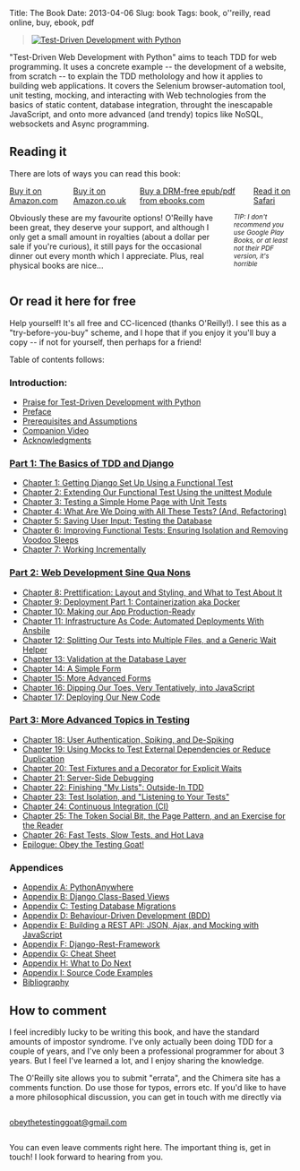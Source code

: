 Title: The Book
Date: 2013-04-06
Slug: book
Tags: book, o''reilly, read online, buy, ebook, pdf

<div class="right">
    <blockquote>
        <a href="http://shop.oreilly.com/product/0636920051091.do" target="_top">
            <img src="https://akamaicovers.oreilly.com/images/0636920029533/cat.gif" border="0" alt="Test-Driven Development with Python"/>
        </a>
    </blockquote>
</div>

"Test-Driven Web Development with Python" aims to teach TDD for web
programming. It uses a concrete example -- the development of a website,
from scratch -- to explain the TDD metholology and how it applies to 
building web applications. It covers the Selenium browser-automation tool,
unit testing, mocking, and interacting with Web technologies from the basics of
static content, database integration, throught the inescapable JavaScript, and
onto more advanced (and trendy) topics like NoSQL, websockets and Async
programming.


Reading it
----------

There are lots of ways you can read this book:

<div class="row">
  <div class="large-3 columns">
    <a class="button" href="http://amzn.to/2vl4B6O" target="_top">
      Buy it on Amazon.com
    </a>
    <a class="button" href="http://amzn.to/2wJTxOn" target="_top">
      Buy it on Amazon.co.uk
    </a>
    <a class="button" href="http://www.ebooks.com/95836888/test-driven-development-with-python/percival-harry-j-w/" target="_top">
      Buy a DRM-free epub/pdf from ebooks.com
    </a>
    <a class="button" href="https://www.safaribooksonline.com/library/view/test-driven-development-with/9781491958698/" target="_top">
      Read it on Safari
    </a>
  </div>

  <div class="large-9 columns">
    <p>
      Obviously these are my favourite options!  O'Reilly have been
      great, they deserve your support, and although I only get a
      small amount in royalties (about a dollar per sale if
      you're curious), it still pays for the occasional dinner
      out every month which I appreciate.  Plus, real physical
      books are nice... 
    </p>
    <p>
      <small><i>TIP: I don't recommend you use Google Play Books, or at least not their PDF version, it's horrible</i></small>
    </p>
  </div>
</div>

<h2 id="toc">Or read it here for free</h2>

Help yourself!
It's all free and CC-licenced (thanks O'Reilly!). 
I see this as a "try-before-you-buy" scheme, and I hope
that if you enjoy it you'll buy a copy -- if not for
yourself, then perhaps for a friend!

Table of contents follows:


### Introduction:
* [Praise for Test-Driven Development with Python](/book/praise.forbook.html)
* [Preface](/book/preface.html)
* [Prerequisites and Assumptions](/book/pre-requisite-installations.html)
* [Companion Video](/book/video_plug.html)
* [Acknowledgments](/book/acknowledgments.html)

### [Part 1: The Basics of TDD and Django](/book/part1.forbook.html)

* [Chapter 1: Getting Django Set Up Using a Functional Test](/book/chapter_01.html)
* [Chapter 2: Extending Our Functional Test Using the unittest Module](/book/chapter_02_unittest.html)
* [Chapter 3: Testing a Simple Home Page with Unit Tests](/book/chapter_03_unit_test_first_view.html)
* [Chapter 4: What Are We Doing with All These Tests? (And, Refactoring)](/book/chapter_04_philosophy_and_refactoring.html)
* [Chapter 5: Saving User Input: Testing the Database](/book/chapter_05_post_and_database.html)
* [Chapter 6: Improving Functional Tests: Ensuring Isolation and Removing Voodoo Sleeps](/book/chapter_06_explicit_waits_1.html)
* [Chapter 7: Working Incrementally](/book/chapter_07_working_incrementally.html)

### [Part 2: Web Development Sine Qua Nons](/book/part2.forbook.html)
* [Chapter 8: Prettification: Layout and Styling, and What to Test About It](/book/chapter_08_prettification.html)
* [Chapter 9: Deployment Part 1: Containerization aka Docker](/book/chapter_09_docker.html)
* [Chapter 10: Making our App Production-Ready](/book/chapter_10_production_readiness.html)
* [Chapter 11: Infrastructure As Code: Automated Deployments With Ansbile](/book/chapter_11_ansible.html)
* [Chapter 12: Splitting Our Tests into Multiple Files, and a Generic Wait Helper](/book/chapter_12_organising_test_files.html)
* [Chapter 13: Validation at the Database Layer](/book/chapter_13_database_layer_validation.html)
* [Chapter 14: A Simple Form](/book/chapter_14_simple_form.html)
* [Chapter 15: More Advanced Forms](/book/chapter_15_advanced_forms.html)
* [Chapter 16: Dipping Our Toes, Very Tentatively, into JavaScript](/book/chapter_16_javascript.html)
* [Chapter 17: Deploying Our New Code](/book/chapter_deploying_validation.html)

### [Part 3: More Advanced Topics in Testing](/book/part3.forbook.html)
* [Chapter 18: User Authentication, Spiking, and De-Spiking](/book/chapter_18_spiking_custom_auth.html)
* [Chapter 19: Using Mocks to Test External Dependencies or Reduce Duplication](/book/chapter_19_mocking.html)
* [Chapter 20: Test Fixtures and a Decorator for Explicit Waits](/book/chapter_20_fixtures_and_wait_decorator.html)
* [Chapter 21: Server-Side Debugging](/book/chapter_21_server_side_debugging.html)
* [Chapter 22: Finishing "My Lists": Outside-In TDD](/book/chapter_22_outside_in.html)
* [Chapter 23: Test Isolation, and "Listening to Your Tests"](/book/chapter_purist_unit_tests.html)
* [Chapter 24: Continuous Integration (CI)](/book/chapter_CI.html)
* [Chapter 25: The Token Social Bit, the Page Pattern, and an Exercise for the Reader](/book/chapter_page_pattern.html)
* [Chapter 26: Fast Tests, Slow Tests, and Hot Lava](/book/chapter_hot_lava.html)
* [Epilogue: Obey the Testing Goat!](/book/epilogue.html)

### Appendices

* [Appendix A: PythonAnywhere](/book/appendix_I_PythonAnywhere.html)
* [Appendix B: Django Class-Based Views](/book/appendix_Django_Class-Based_Views.html)
* [Appendix C: Testing Database Migrations](/book/appendix_IV_testing_migrations.html)
* [Appendix D: Behaviour-Driven Development (BDD)](/book/appendix_bdd.html)
* [Appendix E: Building a REST API: JSON, Ajax, and Mocking with JavaScript](/book/appendix_rest_api.html)
* [Appendix F: Django-Rest-Framework](/book/appendix_DjangoRestFramework.html)
* [Appendix G: Cheat Sheet](/book/appendix_IX_cheat_sheet.html)
* [Appendix H: What to Do Next](/book/appendix_X_what_to_do_next.html)
* [Appendix I: Source Code Examples](/book/appendix_github_links.html)
* [Bibliography](/book/bibliography.html)




How to comment
--------------

I feel incredibly lucky to be writing this book, and have the standard amounts of
impostor syndrome. I've only actually been doing TDD for a couple of years, and I've
only been a professional programmer for about 3 years.  But I feel I've learned a lot,
and I enjoy sharing the knowledge.

The O'Reilly site allows you to submit "errata", and the Chimera site has a comments
function. Do use those for typos, errors etc.  If you'd like to have a more
philosophical discussion, you can get in touch with me directly via

<div class="small-3 small-centered columns">
    <p class="center-text">
        <a href="mailto:obeythetestinggoat@gmail.com">obeythetestinggoat@gmail.com</a>
    </p>
</div>

You can even leave comments right here.  The important thing is, get in touch!
I look forward to hearing from you.


